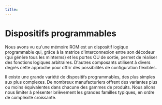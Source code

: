 ```yaml
---
title: 
---
```


# Dispositifs programmables

Nous avons vu qu'une mémoire ROM est un dispositif logique programmable qui,
grâce à la matrice d'interconnexion entre son décodeur (qui génère
tous les minterms) et les portes OU de sortie, permet de réaliser des
fonctions logiques arbitraires. D'autres composants utilisent à divers
degrés cette approche pour offrir des possibilités de configuration
flexibles.

Il existe une grande variété de dispositifs programmables, des plus
simples aux plus complexes. De nombreux manufacturiers offrent des
variantes plus ou moins équivalentes dans chacune des gammes de
produits. Nous allons nous limiter à présenter brièvement les grandes
familles typiques, en ordre de complexité croissante.
